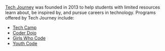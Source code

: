 [Tech Journey](https://www.techjourney.org/) was founded in 2013 to help students with limited resources learn about, be inspired by, and pursue careers in technology. Programs offered by Tech Journey include:
* [Tech Camp](https://www.techjourney.org/tech-camp/)
* [Coder Dojo](https://www.techjourney.org/coderdojodsm/)
* [Girls Who Code](https://www.techjourney.org/gwc/)
* [Youth Code](https://www.techjourney.org/youthcode/)